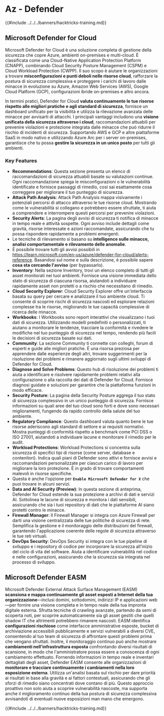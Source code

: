 # Az - Defender

{{#include ../../../banners/hacktricks-training.md}}

## Microsoft Defender for Cloud

Microsoft Defender for Cloud è una soluzione completa di gestione della sicurezza che copre Azure, ambienti on-premises e multi-cloud. È classificata come una Cloud-Native Application Protection Platform (CNAPP), combinando Cloud Security Posture Management (CSPM) e Cloud Workload Protection (CWPP). Il suo scopo è aiutare le organizzazioni a trovare **misconfigurazioni e punti deboli nelle risorse cloud**, rafforzare la postura di sicurezza complessiva e proteggere i carichi di lavoro dalle minacce in evoluzione su Azure, Amazon Web Services (AWS), Google Cloud Platform (GCP), configurazioni ibride on-premises e altro ancora.

In termini pratici, Defender for Cloud **valuta continuamente le tue risorse rispetto alle migliori pratiche e agli standard di sicurezza**, fornisce un dashboard unificato per la visibilità e utilizza la rilevazione avanzata delle minacce per avvisarti di attacchi. I principali vantaggi includono una **visione unificata della sicurezza attraverso i cloud**, raccomandazioni attuabili per prevenire violazioni e protezione integrata dalle minacce che può ridurre il rischio di incidenti di sicurezza. Supportando AWS e GCP e altre piattaforme SaaS in modo nativo e utilizzando Azure Arc per i server on-premises, garantisce che tu possa **gestire la sicurezza in un unico posto** per tutti gli ambienti.

### Key Features

- **Recommendations**: Questa sezione presenta un elenco di raccomandazioni di sicurezza attuabili basate su valutazioni continue. Ogni raccomandazione spiega le misconfigurazioni o le vulnerabilità identificate e fornisce passaggi di rimedio, così sai esattamente cosa correggere per migliorare il tuo punteggio di sicurezza.
- **Attack Path Analysis**: Attack Path Analysis mappa visivamente i potenziali percorsi di attacco attraverso le tue risorse cloud. Mostrando come le vulnerabilità si collegano e potrebbero essere sfruttate, ti aiuta a comprendere e interrompere questi percorsi per prevenire violazioni.
- **Security Alerts**: La pagina degli avvisi di sicurezza ti notifica di minacce in tempo reale e attività sospette. Ogni avviso include dettagli come gravità, risorse interessate e azioni raccomandate, assicurando che tu possa rispondere rapidamente a problemi emergenti.
- Le tecniche di rilevamento si basano su **intelligence sulle minacce, analisi comportamentale e rilevamento delle anomalie**.
- È possibile trovare tutti gli avvisi possibili in https://learn.microsoft.com/en-us/azure/defender-for-cloud/alerts-reference. Basandosi sul nome e sulla descrizione, è possibile sapere **cosa sta cercando l'avviso** (per bypassarlo).
- **Inventory**: Nella sezione Inventory, trovi un elenco completo di tutti gli asset monitorati nei tuoi ambienti. Fornisce una visione immediata dello stato di sicurezza di ciascuna risorsa, aiutandoti a individuare rapidamente asset non protetti o a rischio che necessitano di rimedio.
- **Cloud Security Explorer**: Cloud Security Explorer offre un'interfaccia basata su query per cercare e analizzare il tuo ambiente cloud. Ti consente di scoprire rischi di sicurezza nascosti ed esplorare relazioni complesse tra le risorse, migliorando le tue capacità complessive di ricerca delle minacce.
- **Workbooks**: I Workbooks sono report interattivi che visualizzano i tuoi dati di sicurezza. Utilizzando modelli predefiniti o personalizzati, ti aiutano a monitorare le tendenze, tracciare la conformità e rivedere le modifiche nel tuo punteggio di sicurezza nel tempo, rendendo più facili le decisioni di sicurezza basate sui dati.
- **Community**: La sezione Community ti connette con colleghi, forum di esperti e guide alle migliori pratiche. È una risorsa preziosa per apprendere dalle esperienze degli altri, trovare suggerimenti per la risoluzione dei problemi e rimanere aggiornato sugli ultimi sviluppi di Defender for Cloud.
- **Diagnose and Solve Problems**: Questo hub di risoluzione dei problemi ti aiuta a identificare e risolvere rapidamente problemi relativi alla configurazione o alla raccolta dei dati di Defender for Cloud. Fornisce diagnosi guidate e soluzioni per garantire che la piattaforma funzioni in modo efficace.
- **Security Posture**: La pagina della Security Posture aggrega il tuo stato di sicurezza complessivo in un unico punteggio di sicurezza. Fornisce informazioni su quali aree del tuo cloud sono forti e dove sono necessari miglioramenti, fungendo da rapido controllo della salute del tuo ambiente.
- **Regulatory Compliance**: Questo dashboard valuta quanto bene le tue risorse aderiscono agli standard di settore e ai requisiti normativi. Mostra punteggi di conformità rispetto a benchmark come PCI DSS o ISO 27001, aiutandoti a individuare lacune e monitorare il rimedio per le audit.
- **Workload Protections**: Workload Protections si concentra sulla sicurezza di specifici tipi di risorse (come server, database e contenitori). Indica quali piani di Defender sono attivi e fornisce avvisi e raccomandazioni personalizzate per ciascun carico di lavoro per migliorare la loro protezione. È in grado di trovare comportamenti malevoli in risorse specifiche.
- Questa è anche l'opzione per **`Enable Microsoft Defender for X`** che puoi trovare in alcuni servizi.
- **Data and AI Security (Preview)**: In questa sezione di anteprima, Defender for Cloud estende la sua protezione a archivi di dati e servizi AI. Sottolinea le lacune di sicurezza e monitora i dati sensibili, assicurando che sia i tuoi repository di dati che le piattaforme AI siano protetti contro le minacce.
- **Firewall Manager**: Il Firewall Manager si integra con Azure Firewall per darti una visione centralizzata delle tue politiche di sicurezza di rete. Semplifica la gestione e il monitoraggio delle distribuzioni del firewall, garantendo l'applicazione coerente delle regole di sicurezza attraverso le tue reti virtuali.
- **DevOps Security**: DevOps Security si integra con le tue pipeline di sviluppo e i repository di codice per incorporare la sicurezza all'inizio del ciclo di vita del software. Aiuta a identificare vulnerabilità nel codice e nelle configurazioni, assicurando che la sicurezza sia integrata nel processo di sviluppo.

## Microsoft Defender EASM

Microsoft Defender External Attack Surface Management (EASM) **scansiona e mappa continuamente gli asset esposti a Internet della tua organizzazione**—inclusi domini, sottodomini, indirizzi IP e applicazioni web—per fornire una visione completa e in tempo reale della tua impronta digitale esterna. Sfrutta tecniche di crawling avanzate, partendo da semi di scoperta noti, per scoprire automaticamente sia gli asset gestiti che quelli shadow IT che altrimenti potrebbero rimanere nascosti. EASM identifica **configurazioni rischiose** come interfacce amministrative esposte, bucket di archiviazione accessibili pubblicamente e servizi vulnerabili a diversi CVE, consentendo al tuo team di sicurezza di affrontare questi problemi prima che vengano sfruttati. Inoltre, il monitoraggio continuo può anche mostrare **cambiamenti nell'infrastruttura esposta** confrontando diversi risultati di scansione, in modo che l'amministratore possa essere a conoscenza di ogni cambiamento effettuato. Fornendo informazioni in tempo reale e inventari dettagliati degli asset, Defender EASM consente alle organizzazioni di **monitorare e tracciare continuamente i cambiamenti nella loro esposizione esterna**. Utilizza un'analisi basata sul rischio per dare priorità ai risultati in base alla gravità e ai fattori contestuali, assicurando che gli sforzi di rimedio siano concentrati dove contano di più. Questo approccio proattivo non solo aiuta a scoprire vulnerabilità nascoste, ma supporta anche il miglioramento continuo della tua postura di sicurezza complessiva avvisandoti di eventuali nuove esposizioni man mano che emergono.

{{#include ../../../banners/hacktricks-training.md}}
